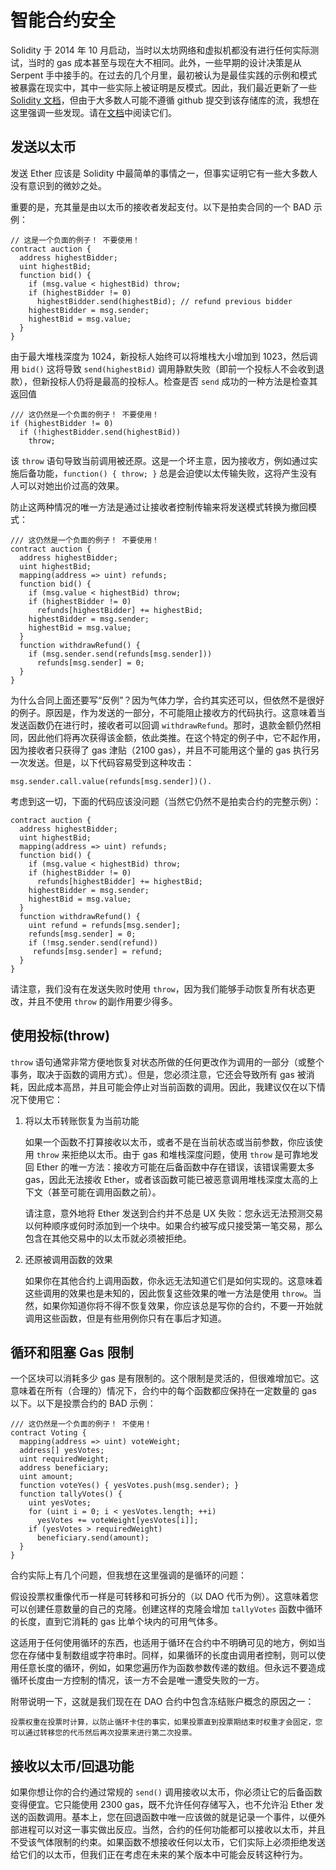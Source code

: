# 智能合约安全
Solidity 于 2014 年 10 月启动，当时以太坊网络和虚拟机都没有进行任何实际测试，当时的 gas 成本甚至与现在大不相同。此外，一些早期的设计决策是从 Serpent 手中接手的。在过去的几个月里，最初被认为是最佳实践的示例和模式被暴露在现实中，其中一些实际上被证明是反模式。因此，我们最近更新了一些 [Solidity 文档](https://solidity.readthedocs.org/)，但由于大多数人可能不遵循 github 提交到该存储库的流，我想在这里强调一些发现。请在[文档](http://solidity.readthedocs.io/en/latest/miscellaneous.html#pitfalls)中阅读它们。
## 发送以太币
发送 Ether 应该是 Solidity 中最简单的事情之一，但事实证明它有一些大多数人没有意识到的微妙之处。

重要的是，充其量是由以太币的接收者发起支付。以下是拍卖合同的一个 BAD 示例：

	// 这是一个负面的例子！ 不要使用！
	contract auction {
	  address highestBidder;
	  uint highestBid;
	  function bid() {
	    if (msg.value < highestBid) throw;
	    if (highestBidder != 0)
	      highestBidder.send(highestBid); // refund previous bidder
	    highestBidder = msg.sender;
	    highestBid = msg.value;
	  }
	}
由于最大堆栈深度为 1024，新投标人始终可以将堆栈大小增加到 1023，然后调用 `bid()` 这将导致 `send(highestBid)` 调用静默失败（即前一个投标人不会收到退款），但新投标人仍将是最高的投标人。检查是否 `send` 成功的一种方法是检查其返回值

	/// 这仍然是一个负面的例子！ 不要使用！
	if (highestBidder != 0)
	  if (!highestBidder.send(highestBid))
	    throw;
该 `throw` 语句导致当前调用被还原。这是一个坏主意，因为接收方，例如通过实施后备功能，`function() { throw; }` 总是会迫使以太传输失败，这将产生没有人可以对她出价过高的效果。

防止这两种情况的唯一方法是通过让接收者控制传输来将发送模式转换为撤回模式：

	/// 这仍然是一个负面的例子！ 不要使用！ 
	contract auction {
	  address highestBidder;
	  uint highestBid;
	  mapping(address => uint) refunds;
	  function bid() {
	    if (msg.value < highestBid) throw;
	    if (highestBidder != 0)
	      refunds[highestBidder] += highestBid;
	    highestBidder = msg.sender;
	    highestBid = msg.value;
	  }
	  function withdrawRefund() {
	    if (msg.sender.send(refunds[msg.sender]))
	      refunds[msg.sender] = 0;
	  }
	}
为什么合同上面还要写“反例”？因为气体力学，合约其实还可以，但依然不是很好的例子。原因是，作为发送的一部分，不可能阻止接收方的代码执行。这意味着当发送函数仍在进行时，接收者可以回调 `withdrawRefund`。那时，退款金额仍然相同，因此他们将再次获得该金额，依此类推。在这个特定的例子中，它不起作用，因为接收者只获得了 gas 津贴（2100 gas），并且不可能用这个量的 gas 执行另一次发送。但是，以下代码容易受到这种攻击：

	msg.sender.call.value(refunds[msg.sender])().
考虑到这一切，下面的代码应该没问题（当然它仍然不是拍卖合约的完整示例）：

	contract auction {
	  address highestBidder;
	  uint highestBid;
	  mapping(address => uint) refunds;
	  function bid() {
	    if (msg.value < highestBid) throw;
	    if (highestBidder != 0)
	      refunds[highestBidder] += highestBid;
	    highestBidder = msg.sender;
	    highestBid = msg.value;
	  }
	  function withdrawRefund() {
	    uint refund = refunds[msg.sender];
	    refunds[msg.sender] = 0;
	    if (!msg.sender.send(refund))
	     refunds[msg.sender] = refund;
	  }
	}
请注意，我们没有在发送失败时使用 `throw`，因为我们能够手动恢复所有状态更改，并且不使用 `throw` 的副作用要少得多。
## 使用投标(throw)
`throw` 语句通常非常方便地恢复对状态所做的任何更改作为调用的一部分（或整个事务，取决于函数的调用方式）。但是，您必须注意，它还会导致所有 gas 被消耗，因此成本高昂，并且可能会停止对当前函数的调用。因此，我建议仅在以下情况下使用它：

1. 将以太币转账恢复为当前功能

	如果一个函数不打算接收以太币，或者不是在当前状态或当前参数，你应该使用 `throw` 来拒绝以太币。由于 gas 和堆栈深度问题，使用 `throw` 是可靠地发回 Ether 的唯一方法：接收方可能在后备函数中存在错误，该错误需要太多 gas，因此无法接收 Ether，或者该函数可能已被恶意调用堆栈深度太高的上下文（甚至可能在调用函数之前）。

	请注意，意外地将 Ether 发送到合约并不总是 UX 失败：您永远无法预测交易以何种顺序或何时添加到一个块中。如果合约被写成只接受第一笔交易，那么包含在其他交易中的以太币就必须被拒绝。
2. 还原被调用函数的效果

	如果你在其他合约上调用函数，你永远无法知道它们是如何实现的。这意味着这些调用的效果也是未知的，因此恢复这些效果的唯一方法是使用 `throw`。当然，如果你知道你将不得不恢复效果，你应该总是写你的合约，不要一开始就调用这些函数，但是有些用例你只有在事后才知道。

## 循环和阻塞 Gas 限制
一个区块可以消耗多少 gas 是有限制的。这个限制是灵活的，但很难增加它。这意味着在所有（合理的）情况下，合约中的每个函数都应保持在一定数量的 gas 以下。以下是投票合约的 BAD 示例：

	/// 这仍然是一个负面的例子！ 不使用！
	contract Voting {
	  mapping(address => uint) voteWeight;
	  address[] yesVotes;
	  uint requiredWeight;
	  address beneficiary;
	  uint amount;
	  function voteYes() { yesVotes.push(msg.sender); }
	  function tallyVotes() {
	    uint yesVotes;
	    for (uint i = 0; i < yesVotes.length; ++i)
	      yesVotes += voteWeight[yesVotes[i]];
	    if (yesVotes > requiredWeight)
	      beneficiary.send(amount);
	  }
	}
合约实际上有几个问题，但我想在这里强调的是循环的问题：

假设投票权重像代币一样是可转移和可拆分的（以 DAO 代币为例）。这意味着您可以创建任意数量的自己的克隆。创建这样的克隆会增加 `tallyVotes` 函数中循环的长度，直到它消耗的 gas 比单个块内的可用气体多。

这适用于任何使用循环的东西，也适用于循环在合约中不明确可见的地方，例如当您在存储中复制数组或字符串时。同样，如果循环的长度由调用者控制，则可以使用任意长度的循环，例如，如果您遍历作为函数参数传递的数组。但永远不要造成循环长度由一方控制的情况，该一方不会是唯一遭受失败的一方。

附带说明一下，这就是我们现在在 DAO 合约中包含冻结账户概念的原因之一：

	投票权重在投票时计算，以防止循环卡住的事实，如果投票直到投票期结束时权重才会固定，您可以通过转移您的代币然后再次投票来进行第二次投票。
## 接收以太币/回退功能
如果你想让你的合约通过常规的 `send()`  调用接收以太币，你必须让它的后备函数变得便宜。它只能使用 2300 gas，既不允许任何存储写入，也不允许沿 Ether 发送的函数调用。基本上，您在回退函数中唯一应该做的就是记录一个事件，以便外部进程可以对这一事实做出反应。当然，合约的任何功能都可以接收以太币，并且不受该气体限制的约束。如果函数不想接收任何以太币，它们实际上必须拒绝发送给它们的以太币，但我们正在考虑在未来的某个版本中可能会反转这种行为。